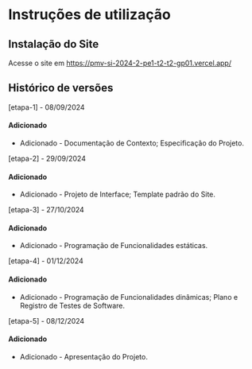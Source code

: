# Instruções de utilização

## Instalação do Site

Acesse o site em https://pmv-si-2024-2-pe1-t2-t2-gp01.vercel.app/

## Histórico de versões

[etapa-1] - 08/09/2024
#### Adicionado
- Adicionado - Documentação de Contexto; Especificação do Projeto.

[etapa-2] - 29/09/2024
#### Adicionado
- Adicionado - Projeto de Interface; Template padrão do Site.

[etapa-3] - 27/10/2024
#### Adicionado
- Adicionado - Programação de Funcionalidades estáticas.

[etapa-4] - 01/12/2024
#### Adicionado
- Adicionado - Programação de Funcionalidades dinâmicas; Plano e Registro de Testes de Software.

[etapa-5] - 08/12/2024
#### Adicionado
- Adicionado - Apresentação do Projeto.
